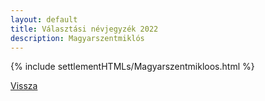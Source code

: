 ```yaml
---
layout: default
title: Választási névjegyzék 2022
description: Magyarszentmiklós
---
```


{% include settlementHTMLs/Magyarszentmikloos.html %}

[Vissza](./)